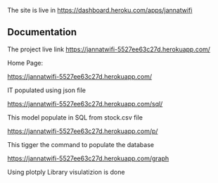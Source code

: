 The site is live in https://dashboard.heroku.com/apps/jannatwifi

## Documentation

The project live link https://jannatwifi-5527ee63c27d.herokuapp.com/

Home Page:

https://jannatwifi-5527ee63c27d.herokuapp.com/

IT populated using json file

https://jannatwifi-5527ee63c27d.herokuapp.com/sql/

This model populate in SQL from stock.csv file 

https://jannatwifi-5527ee63c27d.herokuapp.com/p/

This tigger the command to populate the database 

https://jannatwifi-5527ee63c27d.herokuapp.com/graph

Using plotply Library visulatizion is done 
